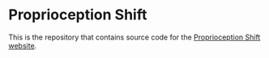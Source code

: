 # Proprioception Shift

This is the repository that contains source code for the [Proprioception Shift website](https://proprioception-shift.github.io).

